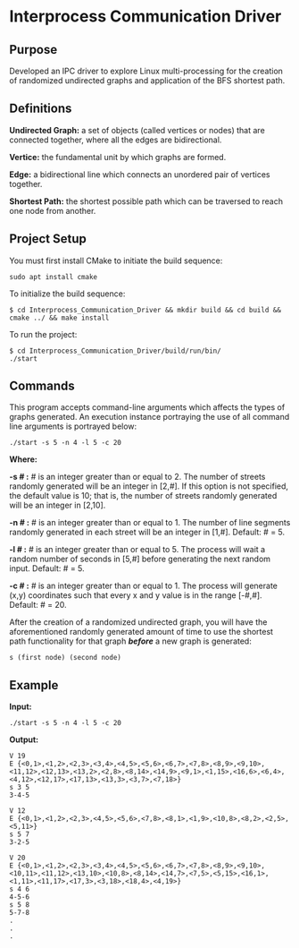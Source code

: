 # Interprocess Communication Driver

## Purpose
Developed an IPC driver to explore Linux multi-processing for the creation of randomized undirected graphs and application of the BFS shortest path.

## Definitions
**Undirected Graph:** a set of objects (called vertices or nodes) that are connected together, where all the edges are bidirectional.

**Vertice:** the fundamental unit by which graphs are formed.

**Edge:** a bidirectional line which connects an unordered pair of vertices together.

**Shortest Path:** the shortest possible path which can be traversed to reach one node from another.

## Project Setup
You must first install CMake to initiate the build sequence:
```
sudo apt install cmake
```
To initialize the build sequence:
```
$ cd Interprocess_Communication_Driver && mkdir build && cd build && cmake ../ && make install 
```
To run the project:
```
$ cd Interprocess_Communication_Driver/build/run/bin/
./start
```

## Commands
This program accepts command-line arguments which affects the types of graphs generated. An execution instance portraying the use of all command line arguments is portrayed below:
```
./start -s 5 -n 4 -l 5 -c 20
```
**Where:**

**-s # :** # is an integer greater than or equal to 2. The number of streets randomly generated will be an integer in [2,#]. If this option is not specified, the default value is 10; that is, the number of streets randomly generated will be an integer in [2,10].

**-n # :** # is an integer greater than or equal to 1. The number of line segments randomly generated in each street will be an integer in [1,#]. Default: # = 5.

**-l # :** # is an integer greater than or equal to 5. The process will wait a random number of seconds in [5,#] before generating the next random input. Default: # = 5.

**-c # :** # is an integer greater than or equal to 1. The process will generate (x,y) coordinates such that every x and y value is in the range [-#,#]. Default: # = 20.

After the creation of a randomized undirected graph, you will have the aforementioned randomly generated amount of time to use the shortest path functionality for that graph **_before_** a new graph is generated:
```
s (first node) (second node)
```

## Example

**Input:**
```
./start -s 5 -n 4 -l 5 -c 20
```

**Output:**
```
V 19
E {<0,1>,<1,2>,<2,3>,<3,4>,<4,5>,<5,6>,<6,7>,<7,8>,<8,9>,<9,10>,<11,12>,<12,13>,<13,2>,<2,8>,<8,14>,<14,9>,<9,1>,<1,15>,<16,6>,<6,4>,<4,12>,<12,17>,<17,13>,<13,3>,<3,7>,<7,18>}
s 3 5
3-4-5

V 12
E {<0,1>,<1,2>,<2,3>,<4,5>,<5,6>,<7,8>,<8,1>,<1,9>,<10,8>,<8,2>,<2,5>,<5,11>}
s 5 7
3-2-5

V 20
E {<0,1>,<1,2>,<2,3>,<3,4>,<4,5>,<5,6>,<6,7>,<7,8>,<8,9>,<9,10>,<10,11>,<11,12>,<13,10>,<10,8>,<8,14>,<14,7>,<7,5>,<5,15>,<16,1>,<1,11>,<11,17>,<17,3>,<3,18>,<18,4>,<4,19>}
s 4 6
4-5-6
s 5 8
5-7-8
.
.
.
```


